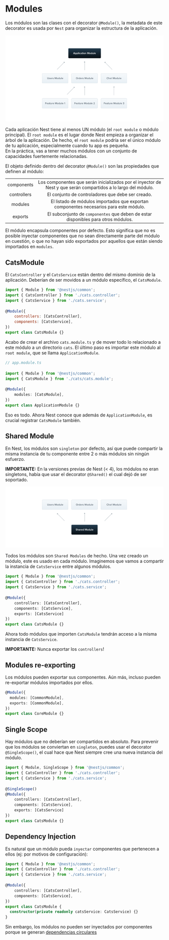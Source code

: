 # Modules

Los módulos son las clases con el decorator `@Module()`, la metadata de este decorator es usada por `Nest` para organizar la estructura de la aplicación.

![modules](imgs/Modules_1.png)

Cada aplicación Nest tiene al menos UN módulo (el `root module` o módulo principal). El `root module` es el lugar donde Nest empieza a organizar el árbol de la aplicación. De hecho, el `root module` podría ser el único módulo de tu aplicación, especialmente cuando tu app es pequeña.  
En la práctica, vas a tener muchos módulos con un conjunto de capacidades fuertemente relacionadas.

El objeto definido dentro del decorator `@Module()` son las propiedades que definen al módulo:

|||
|:-----------:|:--------------------------------------------------------------------------------------------------------------:|
|  components | Los componentes que serán inicializados por el inyector de Nest y que serán compartidos a lo largo del módulo. |
| controllers | El conjunto de controladores que debe ser creado.                                                              |
| modules     | El listado de módulos importados que exportan componentes necesarios para este módulo.                         |
| exports     | El subconjunto de `componentes` que deben de estar disponibles para otros módulos.                               |

El módulo encapsula componentes por defecto. Esto significa que no es posible inyectar componentes que no sean directamente parte del módulo en cuestión, o que no hayan sido exportados por aquellos  que están siendo importados en `modules`.

## CatsModule

El `CatsController` y el `CatsService` están dentro del mismo dominio de la aplicación. Deberían de ser movidos a un módulo específico, el `CatsModule`.

```js
import { Module } from '@nestjs/common';
import { CatsController } from './cats.controller';
import { CatsService } from './cats.service';

@Module({
    controllers: [CatsController],
    components: [CatsService],
})
export class CatsModule {}
```

Acabo de crear el archivo `cats.module.ts` y de mover todo lo relacionado a este módulo a un directorio `cats`. El último paso es importar este módulo al `root module`, que se llama `ApplicationModule`.


```ts
// app.module.ts

import { Module } from '@nestjs/common';
import { CatsModule } from './cats/cats.module';

@Module({
    modules: [CatsModule],
})
export class ApplicationModule {}
```

Eso es todo. Ahora Nest conoce que además de `ApplicationModule`, es crucial registrar `CatsModule` también.


## Shared Module

En Nest, los módulos son `singleton` por defecto, así que puede compartir la misma instancia de tu componente entre 2 o más módulos sin ningún esfuerzo.

**IMPORTANTE:**
En la versiones previas de Nest (< 4), los módulos no eran singletons, había que usar el decorator `@Shared()` el cual dejó de ser soportado.

![components](imgs/Shared_Module_1.png)

Todos los módulos son `Shared Modules` de hecho. Una vez creado un módulo,  este es usado en cada módulo. Imaginemos que vamos a compartir la instancia de `CatsService` entre algunos módulos.

```ts
import { Module } from '@nestjs/common';
import { CatsController } from './cats.controller';
import { CatsService } from './cats.service';

@Module({
    controllers: [CatsController],
    components: [CatsService],
    exports: [CatsService]
})
export class CatsModule {}
```

Ahora todo módulos que importen `CatsModule` tendrán acceso a la misma instancia  de `CatsService`.

**IMPORTANTE:** Nunca exportar los `controllers`!

## Modules re-exporting

Los módulos pueden exportar sus componentes. Aún más, incluso pueden re-exportar módulos importados por ellos.

```ts
@Module({
  modules: [CommonModule],
  exports: [CommonModule],
})
export class CoreModule {}
```

## Single Scope

Hay módulos que no deberían ser compartidos en absoluto. Para prevenir que los módulos se conviertan en `singleton`, puedes usar el decorator `@SingleScope()`, el cual hace que Nest siempre cree una nueva instancia del módulo.

```ts
import { Module, SingleScope } from '@nestjs/common';
import { CatsController } from './cats.controller';
import { CatsService } from './cats.service';

@SingleScope()
@Module({
    controllers: [CatsController],
    components: [CatsService],
    exports: [CatsService]
})
export class CatsModule {}
```

## Dependency Injection

Es natural que un módulo pueda `inyectar` componentes que pertenecen a ellos (ej: por motivos de configuración):

```ts
import { Module } from '@nestjs/common';
import { CatsController } from './cats.controller';
import { CatsService } from './cats.service';

@Module({
    controllers: [CatsController],
    components: [CatsService],
})
export class CatsModule {
  constructor(private readonly catsService: CatsService) {}
}
```

Sin embargo, los módulos no pueden ser inyectados por componentes porque se generan [dependencias circulares](https://docs.nestjs.com/advanced/circular-dependency)


